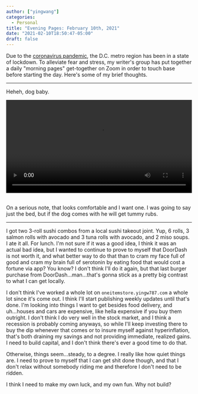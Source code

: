 ```yaml
---
author: ["yingwang"]
categories:
  - Personal
title: "Evening Pages: February 10th, 2021"
date: "2021-02-10T18:50:47-05:00"
draft: false
---
```


Due to the [coronavirus
pandemic](https://en.wikipedia.org/wiki/2019-20_coronavirus_pandemic), the D.C.
metro region has been in a state of lockdown. To alleviate fear and stress, my
writer's group has put together a daily "morning pages" get-together on Zoom in
order to touch base before starting the day. Here's some of my brief thoughts.

---

Heheh, dog baby.

<!-- https://stackoverflow.com/a/26276254 -->
<video style="width: 100%; width: -moz-available; width: -webkit-fill-available; width: fill-available; max-width: 100%;" controls>
    <source src="/video/posts/2021/02/10/afternoon_pages.mp4" type="video/mp4">
    Your browser does not support HTML5 video.
</video>
<br/>
<br/>

On a serious note, that looks comfortable and I want one. I was going to say
just the bed, but if the dog comes with he will get tummy rubs.

---

I got two 3-roll sushi combos from a local sushi takeout joint. Yup, 6 rolls, 3
salmon rolls with avocado and 3 tuna rolls with avocado, and 2 miso soups. I ate
it all. For lunch. I'm not sure if it was a good idea, I think it was an actual
bad idea, but I wanted to continue to prove to myself that DoorDash is not worth
it, and what better way to do that than to cram my face full of good and cram my
brain full of serotonin by eating food that would cost a fortune via app? You
know? I don't think I'll do it again, but that last burger purchase from
DoorDash...man...that's gonna stick as a pretty big contrast to what I can get
locally.

I don't think I've worked a whole lot on `oneitemstore.yingw787.com` a whole lot
since it's come out. I think I'll start publishing weekly updates until that's
done. I'm looking into things I want to get besides food delivery, and
uh...houses and cars are expensive, like hella expensive if you buy them
outright. I don't think I do very well in the stock market, and I think a
recession is probably coming anyways, so while I'll keep investing there to buy
the dip whenever that comes or to insure myself against hyperinflation, that's
both draining my savings and not providing immediate, realized gains. I need to
build capital, and I don't think there's ever a good time to do that.

Otherwise, things seem...steady, to a degree. I really like how quiet things
are. I need to prove to myself that I can get shit done though, and that I don't
relax without somebody riding me and therefore I don't need to be ridden.

I think I need to make my own luck, and my own fun. Why not build?
